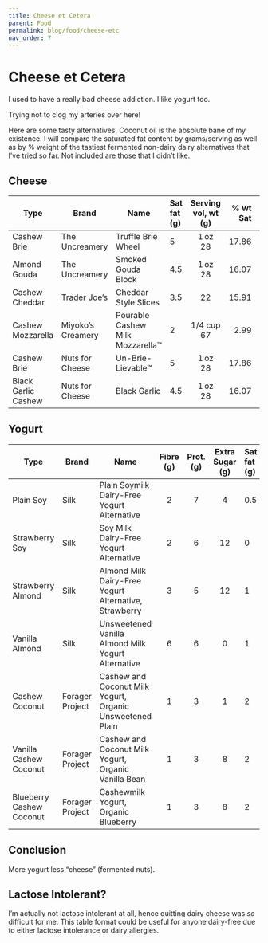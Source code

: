 ```yaml
---
title: Cheese et Cetera
parent: Food
permalink: blog/food/cheese-etc
nav_order: 7
---
```


# Cheese et Cetera

I used to have a really bad cheese addiction. I like yogurt too. 

Trying not to clog my arteries over here!

Here are some tasty alternatives. Coconut oil is the absolute bane of my existence. I&nbsp;will&nbsp;compare&nbsp;the saturated fat content by grams/serving as well as by % weight of the tastiest fermented non-dairy dairy alternatives that I’ve tried so far. Not included are those that I didn’t like.

## Cheese

| Type                | Brand             | Name                             | Sat fat (g) | Serving vol, wt (g) | % wt Sat | % DV |
| ------------------- | ----------------- | -------------------------------- | :---------- | :-----------------: | -------: | ---- |
| Cashew Brie         | The Uncreamery    | Truffle Brie Wheel               | 5           |     1 oz<br>28      |    17.86 | 25   |
| Almond Gouda        | The Uncreamery    | Smoked Gouda Block               | 4.5         |     1 oz<br>28      |    16.07 | 23   |
| Cashew Cheddar      | Trader Joe’s      | Cheddar Style Slices             | 3.5         |         22          |    15.91 | 18   |
| Cashew Mozzarella   | Miyoko’s Creamery | Pourable Cashew Milk Mozzarella™ | 2           |   1/4&nbsp;cup <br>67    |     2.99 | 10   |
| Cashew Brie         | Nuts for Cheese   | Un-Brie-Lievable™                | 5           |     1 oz<br>28      |    17.86 | 25   |
| Black Garlic Cashew | Nuts for Cheese   | Black Garlic                     | 4.5         |     1 oz<br>28      |    16.07 | 23   |

## Yogurt

| Type                        | Brand           | Name                                                      | Fibre (g) | Prot. (g) | Extra Sugar (g) | Sat fat (g) | Serving vol, wt (g) | % wt Sat | % DV |
| --------------------------- | --------------- | --------------------------------------------------------- | :-------: | :------: | :-------------: | :---------- | :-----------------: | -------: | ---- |
| Plain Soy                   | Silk            | Plain Soymilk<br>Dairy-Free Yogurt Alternative            |     2     |    7     |        4        | 0.5         |   3/4&nbsp;cup<br>170    |     0.29 | 3    |
| Strawberry Soy              | Silk            | Soy Milk Dairy-Free Yogurt Alternative                    |     2     |    6     |       12        | 0           |         150         |        0 | 0    |
| Strawberry Almond           | Silk            | Almond Milk Dairy-Free Yogurt Alternative, Strawberry     |     3     |    5     |       12        | 1           |         150         |     0.67 | 5    |
| Vanilla Almond              | Silk            | Unsweetened Vanilla Almond Milk Yogurt Alternative        |     6     |    6     |        0        | 1           |         28          |     0.67 | 5    |
| Cashew Coconut              | Forager Project | Cashew and Coconut Milk Yogurt, Organic Unsweetened Plain |     1     |    3     |        1        | 2           |    5.3 oz<br>150    |     1.33 | 10   |
| Vanilla<br>Cashew Coconut   | Forager Project | Cashew and Coconut Milk Yogurt, Organic Vanilla Bean      |     1     |    3     |        8        | 2           |    5.3 oz<br>150    |     1.33 | 10   |
| Blueberry<br>Cashew Coconut | Forager Project | Cashewmilk Yogurt, Organic Blueberry                      |     1     |    3     |        8        | 2           |    5.3 oz<br>150    |     1.33 | 10   |


## Conclusion
More yogurt less “cheese” (fermented nuts).

## Lactose Intolerant?
I’m actually not lactose intolerant at all, hence quitting dairy cheese was _so_ difficult for me.
This&nbsp;table&nbsp;format&nbsp;could be useful for anyone dairy-free due to either lactose intolerance or&nbsp;dairy&nbsp;allergies.


[TRUFF]: https://www.truff.com/
